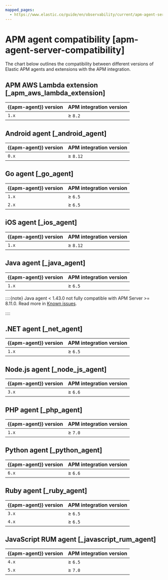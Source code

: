 ```yaml
---
mapped_pages:
  - https://www.elastic.co/guide/en/observability/current/apm-agent-server-compatibility.html
---
```


# APM agent compatibility [apm-agent-server-compatibility]

The chart below outlines the compatibility between different versions of Elastic APM agents and extensions with the APM integration.


## APM AWS Lambda extension [_apm_aws_lambda_extension] 

| {{apm-agent}} version | APM integration version |
| --- | --- |
| `1.x` | ≥ `8.2` |


## Android agent [_android_agent] 

| {{apm-agent}} version | APM integration version |
| --- | --- |
| `0.x` | ≥ `8.12` |


## Go agent [_go_agent] 

| {{apm-agent}} version | APM integration version |
| --- | --- |
| `1.x` | ≥ `6.5` |
| `2.x` | ≥ `6.5` |


## iOS agent [_ios_agent] 

| {{apm-agent}} version | APM integration version |
| --- | --- |
| `1.x` | ≥ `8.12` |


## Java agent [_java_agent] 

| {{apm-agent}} version | APM integration version |
| --- | --- |
| `1.x` | ≥ `6.5` |

::::{note} 
Java agent < 1.43.0 not fully compatible with APM Server >= 8.11.0. Read more in [Known issues](/release-notes/known-issues/apm.md#apm-empty-metricset-values).

::::



## .NET agent [_net_agent] 

| {{apm-agent}} version | APM integration version |
| --- | --- |
| `1.x` | ≥ `6.5` |


## Node.js agent [_node_js_agent] 

| {{apm-agent}} version | APM integration version |
| --- | --- |
| `3.x` | ≥ `6.6` |


## PHP agent [_php_agent] 

| {{apm-agent}} version | APM integration version |
| --- | --- |
| `1.x` | ≥ `7.0` |


## Python agent [_python_agent] 

| {{apm-agent}} version | APM integration version |
| --- | --- |
| `6.x` | ≥ `6.6` |


## Ruby agent [_ruby_agent] 

| {{apm-agent}} version | APM integration version |
| --- | --- |
| `3.x` | ≥ `6.5` |
| `4.x` | ≥ `6.5` |


## JavaScript RUM agent [_javascript_rum_agent] 

| {{apm-agent}} version | APM integration version |
| --- | --- |
| `4.x` | ≥ `6.5` |
| `5.x` | ≥ `7.0` |

